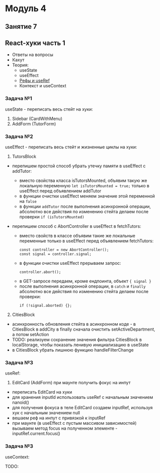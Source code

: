 # Модуль 4

## Занятие 7

## React-хуки часть 1

- Ответы на вопросы
- Кахут
- Теория:
  - useState
  - useEffect
  - [Рефы и useRef](https://blog.logrocket.com/a-guide-to-react-refs/)
  - Контекст и useContext

### Задача №1

useState - переписать весь стейт на хуки:

1. Sidebar (CardWithMenu)
2. AddForm (TutorForm)

### Задача №2

useEffect - переписать весь стейт и жизненные циклы на хуки:

1. TutorsBlock

- перепишем простой способ убрать утечку памяти в useEffect с addTutor:
  - вместо свойства класса isTutorsMounted, объявим такую же локальную
    переменную `let isTutorsMounted = true;` только в useEffect перед
    объявлением addTutor
  - в функции очистки useEffect меняем значение этой переменной на `false`
  - в функции `addTutor` после выполнения асинхронной операции, абсолютно все
    действия по изменению стейта делаем после проверки `if (isTutorsMounted)`
- перепишем способ с AbortController в useEffect в fetchTutors:

  - вместо свойств в классе объявим такие же локальные переменные только в
    useEffect перед объявлением fetchTutors:
    ```
    const controller = new AbortController();
    const signal = controller.signal;
    ```
  - в функции очистки useEffect прерываем запрос:
    ```
    controller.abort();
    ```
  - в GET-запросе передаем, кроме ендпоинта, объект `{ signal }`
  - после выполнения асинхронной операции, в `catch` и `finally` абсолютно все
    действия по изменению стейта делаем после проверки:
    ```
    if (!signal.aborted) {};
    ```

2. CitiesBlock

- асинхронность обновления стейта в асинхронном коде - в CitiesBlock в addCity в
  finally сначала очистить setActiveDepartment, а потом setAction
- TODO: реализуем сохранение значения фильтра CitiesBlock в localStorage, чтобы
  показать ленивую инициализацию в useState
- в CitiesBlock убрать лишнюю функцию handleFilterChange

### Задача №3

useRef:

1. EditCard (AddForm) при маунте получить фокус на инпут

- переписать EditCard на хуки
- для хранения inputId использовать useRef с начальным значением nanoid()
- для получения фокуса в теле EditCard создаем inputRef, используя хук с
  начальным значением null
- вешаем реф на инпут с привязкой к inputRef
- при маунте (в useEffect с пустым массивом зависимостей) вызываем метод focus
  на полученном элементе - inputRef.current.focus()

### Задача №3

useContext:

TODO:
